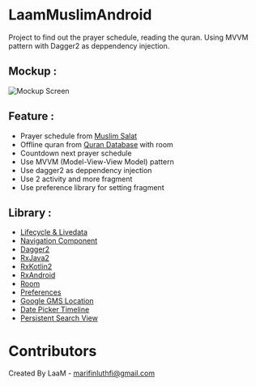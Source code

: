 # LaamMuslimAndroid
Project to find out the prayer schedule, reading the quran. Using MVVM pattern with Dagger2 as deppendency injection.

## Mockup : 
![Mockup Screen](https://github.com/luthfiarifin/LaamMuslimAndroid/blob/master/screenshot/mockup.png)

## Feature :
  * Prayer schedule from [Muslim Salat](http://muslimsalat.com)
  * Offline quran from [Quran Database](http://www.qurandatabase.org/) with room
  * Countdown next prayer schedule
  * Use MVVM (Model-View-View Model) pattern
  * Use dagger2 as deppendency injection
  * Use 2 activity and more fragment
  * Use preference library for setting fragment
  
## Library :
  * [Lifecycle & Livedata](https://developer.android.com/jetpack/androidx/releases/lifecycle)
  * [Navigation Component](https://developer.android.com/jetpack/androidx/releases/navigation)
  * [Dagger2](https://github.com/google/dagger)
  * [RxJava2](https://github.com/ReactiveX/RxJava)
  * [RxKotlin2](https://github.com/ReactiveX/RxKotlin)
  * [RxAndroid](https://github.com/ReactiveX/RxAndroid)
  * [Room](https://developer.android.com/jetpack/androidx/releases/room)
  * [Preferences](https://developer.android.com/jetpack/androidx/releases/preference)
  * [Google GMS Location](https://developers.google.com/android/guides/releases)
  * [Date Picker Timeline](https://github.com/101Loop/DatePickerTimeline)
  * [Persistent Search View](https://github.com/mars885/persistentsearchview)
  
# Contributors
Created By LaaM - marifinluthfi@gmail.com
